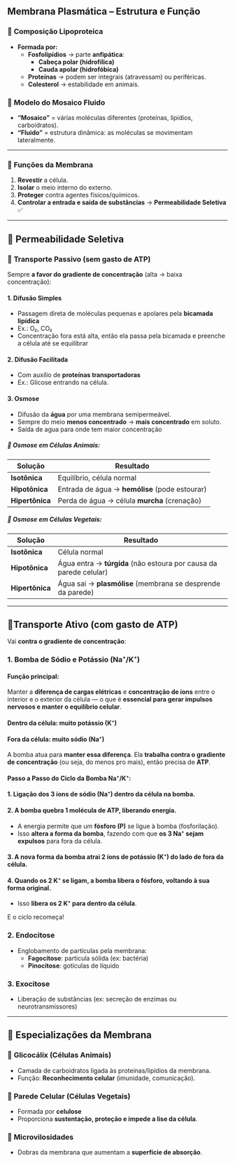 ## **Membrana Plasmática – Estrutura e Função**

### 🧪 **Composição Lipoproteica**

- **Formada por:**
    - **Fosfolipídios** → parte **anfipática**:
        - **Cabeça polar (hidrofílica)**
        - **Cauda apolar (hidrofóbica)**
    - **Proteínas** → podem ser integrais (atravessam) ou periféricas.
    - **Colesterol** → estabilidade em animais.

### 🧩 **Modelo do Mosaico Fluido**

- **“Mosaico”** = várias moléculas diferentes (proteínas, lipídios, carboidratos).
- **“Fluido”** = estrutura dinâmica: as moléculas se movimentam lateralmente.

---

### 🧫 **Funções da Membrana**

1. **Revestir** a célula.
2. **Isolar** o meio interno do externo.
3. **Proteger** contra agentes físicos/químicos.
4. **Controlar a entrada e saída de substâncias** → **Permeabilidade Seletiva** ✅

---

## 🔄 **Permeabilidade Seletiva**

### 🔹 **Transporte Passivo (sem gasto de ATP)**

Sempre **a favor do gradiente de concentração** (alta → baixa concentração):

#### 1. **Difusão Simples**

- Passagem direta de moléculas pequenas e apolares pela **bicamada lipídica**
- Ex.: O₂, CO₂
- Concentração fora está alta, então ela passa pela bicamada e preenche a célula até se equilibrar

#### 2. **Difusão Facilitada**

- Com auxílio de **proteínas transportadoras**
- Ex.: Glicose entrando na célula.

#### 3. **Osmose**

- Difusão da **água** por uma membrana semipermeável.
- Sempre do meio **menos concentrado** → **mais concentrado** em soluto.
- Saída de agua para onde tem maior concentração

##### 🧪 Osmose em Células Animais:

| Solução         | Resultado                                      |
| --------------- | ---------------------------------------------- |
| **Isotônica**   | Equilíbrio, célula normal                      |
| **Hipotônica**  | Entrada de água → **hemólise** (pode estourar) |
| **Hipertônica** | Perda de água → célula **murcha** (crenação)   |

##### 🌿 Osmose em Células Vegetais:

| Solução         | Resultado                                                          |
| --------------- | ------------------------------------------------------------------ |
| **Isotônica**   | Célula normal                                                      |
| **Hipotônica**  | Água entra → **túrgida** (não estoura por causa da parede celular) |
| **Hipertônica** | Água sai → **plasmólise** (membrana se desprende da parede)        |

---

## 🔸**Transporte Ativo (com gasto de ATP)**

Vai **contra o gradiente de concentração**:

### 1. **Bomba de Sódio e Potássio (Na⁺/K⁺)**
#### **Função principal:**

Manter a **diferença de cargas elétricas** e **concentração de íons** entre o interior e o exterior da célula — o que é **essencial para gerar impulsos nervosos e manter o equilíbrio celular**.

####  **Dentro da célula: muito potássio (K⁺)**

####  **Fora da célula: muito sódio (Na⁺)**

A bomba atua para **manter essa diferença**. Ela **trabalha contra o gradiente de concentração** (ou seja, do menos pro mais), então precisa de **ATP**.

#### **Passo a Passo do Ciclo da Bomba Na⁺/K⁺:**

#### 1. **Ligação dos 3 íons de sódio (Na⁺)** **dentro** da célula na bomba.

#### 2. A bomba **quebra 1 molécula de ATP**, liberando energia.
- A energia permite que um **fósforo (P)** se ligue à bomba (fosforilação).
- Isso **altera a forma da bomba**, fazendo com que **os 3 Na⁺ sejam expulsos** para fora da célula.

#### 3. A nova forma da bomba **atrai 2 íons de potássio (K⁺)** do lado de fora da célula.

#### 4. Quando os 2 K⁺ se ligam, a bomba **libera o fósforo**, voltando à sua forma original.
- Isso **libera os 2 K⁺ para dentro da célula**.

 E o ciclo recomeça!

### 2. **Endocitose**

- Englobamento de partículas pela membrana:
    - **Fagocitose**: partícula sólida (ex: bactéria)
    - **Pinocitose**: gotículas de líquido

### 3. **Exocitose**

- Liberação de substâncias (ex: secreção de enzimas ou neurotransmissores)

---

## 🧼 **Especializações da Membrana**

### 📡 **Glicocálix (Células Animais)**

- Camada de carboidratos ligada às proteínas/lipídios da membrana.
- Função: **Reconhecimento celular** (imunidade, comunicação).

### 🌱 **Parede Celular (Células Vegetais)**

- Formada por **celulose**
- Proporciona **sustentação, proteção e impede a lise da célula**.

### 🔬 **Microvilosidades**

- Dobras da membrana que aumentam a **superfície de absorção**.